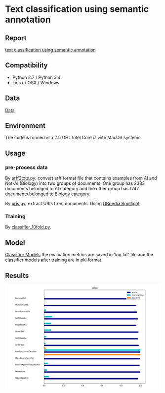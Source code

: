 # Text classification using semantic annotation

## Report
[text classification using semantic annotation](./txt_classification_uris.pdf)

## Compatibility
* Python 2.7 / Python 3.4
* Linux / OSX / Windows

## Data
[Data](https://drive.google.com/open?id=11DQoZRFh4dmipyCz0bY5fT1Pnk7w3QSz)

## Environment
The code is runned in a 2.5 GHz Intel Core i7 with MacOS systems.

## Usage
### pre-process data
By [arff2txts.py](https://github.com/ShuangXieIrene/CSI5180Topics_in_Artifical_Intelligence/blob/master/assign_2/source_code/arff2txts.py): convert arff format file that contains examples from AI and Not-AI (Biology) into two groups of documents. One group has 2383
documents belonged to AI category and the other group has 1747 documents belonged to Biology category.

By [uris.py](https://github.com/ShuangXieIrene/CSI5180Topics_in_Artifical_Intelligence/blob/master/assign_2/source_code/urls.py): extract URIs from documents. Using [DBpedia Spotlight](http://www.dbpedia-spotlight.org/)

### Training
By [classifier_10fold.py](https://github.com/ShuangXieIrene/CSI5180Topics_in_Artifical_Intelligence/blob/master/assign_2/source_code/classifier_10fold.py).


## Model
[Classifier Models](https://drive.google.com/open?id=1hwrvkP4JcwVktqXB6hA-nJ4FkqJgWW4f)
the evaluation metrics are saved in 'log.txt' file and the classifier models after training are in pkl format.

## Results
![image](uri_0.2.png) 
